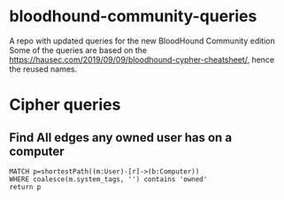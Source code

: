 # bloodhound-community-queries
A repo with updated queries for the new BloodHound Community edition
Some of the queries are based on the https://hausec.com/2019/09/09/bloodhound-cypher-cheatsheet/, hence the reused names.

# Cipher queries
## Find All edges any owned user has on a computer
```cipher
MATCH p=shortestPath((m:User)-[r]->(b:Computer))
WHERE coalesce(m.system_tags, '') contains 'owned'
return p
```
